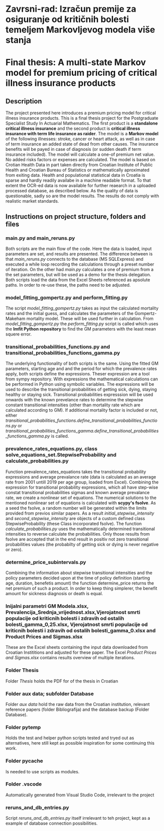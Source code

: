 # Zavrsni-rad: Izračun premije za osiguranje od kritičnih bolesti temeljem Markovljevog modela više stanja
# Final thesis: A multi-state Markov model for premium pricing of critical illness insurance products

## Description
The project presented here introduces a premium pricing model for critical illness insurance products. This is a final thesis project for the Postgraduate Specialist Study In Actuarial Mathematics. 
The first product is a **standalone critical illness insurance** and the second product is **critical illness insurance with term life insurance as raider**. The model is a **Markov model** of the following illnesses: stroke, cancer or heart attack, as well as in case of term insurance an added state of dead from other causes.
The insurance benefits will be payed in case of diagnosis (or sudden death if term insurance included). The model will calculate a one-of premium net value. No added risks factors or expenses are calculated. 
The model is based on Crotian Health Data in part taken directly from Croatian Institute of Public Health and Croatian Bureau of Statistics or mathematically aproximated from exiting data.
Health and populational statistical data in Croatia is sparse and hardly readily availabe in a machine readable format. To that extent the OCR-ed data is now available for further reaearch in a uploaded processed database, as described below. As the quality of data is questionable, sadly so are the model results. The results do not comply with realistic market standards. 

## Instructions on project structure, folders and files
### main.py and main_reruns.py
Both scripts are the main flow of the code. Here the data is loaded, input parameters are set, and results are presented. The difference between is that *main_reruns.py* connects to the database (MS SQLExpress) and executed a while loop recording the calculations through a preset number of iteration. On the other had *main.py* calculates a one of premium from a the set parameters, but will be used as a demo for the thesis delegation. 
Both scripts load the data from the Excel Sheets referenced as apsolute paths. In order to re-use these, the paths need to be adjusted.
### model_fitting_gompertz.py and perform_fitting.py
The script *model_fitting_gompertz.py* takes as input the calculated mortality rates and the initial guess, and calculates the parameters of the Gompertz-Makeham mortality model. These will be used further in calculation. From *model_fitting_gompertz.py* the *perform_fitting.py* script is called which uses the **lmfit Python repository** to find the GM parameters with the least mean squere error.
### transitional_probabilities_functions.py and transitional_probabilities_functions_gamma.py
The underlying functionality of both scripts is the same. Using the fitted GM parameters, starting age and and the period for which the prevalence rates apply, both scripts define the expressions. Theser expression are a tool from sympy repository. With expressions the mathematical calculations can be performed in Python using symbolic variables. The expressions will be used to describe the transitional probabilities of getting sick, dying, staying healthy or staying sick. Transitional probabilities expresssion will be used onwards with the known prevelance rates to determine the stepwise constant transitional intensities (other than mortality rate which are calculated according to GM). If additional mortality factor is included or not, either *transitional_probabilities_functions.define_transitional_probabilities_functions.py* or *transitional_probabilities_functions_gamma.define_transitional_probabilities_functions_gamma.py* is called.
### prevalence_rates_equations.py, class solve_equations_set.StepwiseProbability and calculate_probabilities.py
Function prevalence_rates_equations takes the transitional probability expressions and average prevalance rate (data is calculated as an average rate from 2001 untill 2019 per age group, loaded from Excel).
Combining the expression for transitional probability expressions, which all have step-wise constat transitional probabilities sigmas and known average prevalance rate, we create a nonlinear set of equations.
The numerical solutions to the mentioned nonlinear set of equations is calculated with **scypy's fsolve**. As a seed the fsolve, a random number will be generated within the limits provided from previos similar papers.
As a result *initial_stepwise_intensity* and *second_stepwise_intensity* are objects of a custom defined class StepwiseProbability (these Class incorporated fsolve). 
The function *calculate_probabilities.py* uses the mathematically determined transitional intensities to reverse calculate the probabilities. Only those results from fsolve are accepted that in the end result in positiv not zero transitional probabilities values (the probabilty of getting sick or dying is never negative or zero).
### determine_price_subintervals.py
Combining the information about stepwise transitional intensities and the policy parameters decided upon at the time of policy definition (starting age, duration, benefetis amount) the function determine_price returns the net premium of such a product. In order to keep thing simplerer, the benefit amount for sickness diagnosis or death is equal.
### Inijalni parametri GM Modela.xlsx, Prevalencija_Srednja_vrijednost.xlsx,Vjerojatnost smrti populacije od kriticnih bolesti i zdravih od ostalih bolesti_gamma_0,25.xlsx, Vjerojatnost smrti populacije od kriticnih bolesti i zdravih od ostalih bolesti_gamma_0.xlsx and Product Prices and Sigmas.xlsx
These are the Excel sheets containing the input data downloaded from Croatian Instititions and adjusted for these paper. The Excel *Product Prices and Sigmas.xlsx* contains results overview of multiple iterations.
### Folder Thesis
Folder *Thesis* holds the PDF for of the thesis in Croatian
### Folder aux data; subfolder Database
Folder *aux data* hold the raw data from the Croatian institution, relevant reference papers (folder Bibliografija) and the database backup (Folder Database).
### Folder pytemp
Holds the test and helper python scripts tested and tryed out as alternatives, here still kept as possible inspiration for some continuing this work.
### Folder __pycache__ 
Is needed to use scripts as modules.
### Folder .vscode 
Automatically generated from Visual Studio Code, irrelevant to the project
### reruns_and_db_entries.py
Script *reruns_and_db_entries.py* itself irrelevant to teh project, kept as a example of database connection possibilities.
